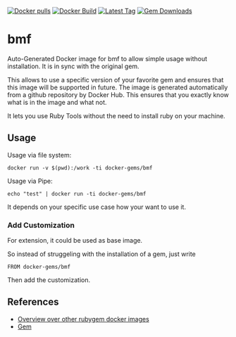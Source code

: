 [![Docker pulls](https://img.shields.io/docker/pulls/rubygem/bmf.svg)](https://hub.docker.com/r/rubygem/bmf/)
[![Docker Build](https://img.shields.io/docker/automated/rubygem/bmf.svg)](https://hub.docker.com/r/rubygem/bmf/)
[![Latest Tag](https://img.shields.io/github/tag/docker-rubygem/bmf.svg)](https://hub.docker.com/r/rubygem/bmf/)
[![Gem Downloads](https://img.shields.io/gem/dt/bmf.svg)](https://rubygems.org/gems/bmf/)
# bmf

Auto-Generated Docker image for bmf to allow simple usage without installation.
It is in sync with the original gem.

This allows to use a specific version of your favorite gem and ensures that this image will be supported in future.
The image is generated automatically from a github repository by Docker Hub.
This ensures that you exactly know what is in the image and what not.

It lets you use Ruby Tools without the need to install ruby on your machine.

## Usage

Usage via file system:

`docker run -v $(pwd):/work -ti docker-gems/bmf`

Usage via Pipe:

`echo "test" | docker run -ti docker-gems/bmf`

It depends on your specific use case how your want to use it.

### Add Customization

For extension, it could be used as base image.

So instead of struggeling with the installation of a gem, just write

`FROM docker-gems/bmf`

Then add the customization.

## References

 - [Overview over other rubygem docker images](https://github.com/thinkbot/docker-rubygem)
 - [Gem](https://rubygems.org/gems/bmf/)
